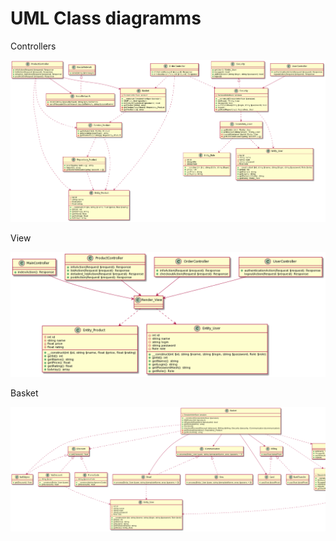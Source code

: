 # UML Class diagramms

Controllers

![Controllers diagramm](./controllers.png)

View

![View diagramm](./view.png)

Basket

![Basket diagramm](./basket.png)